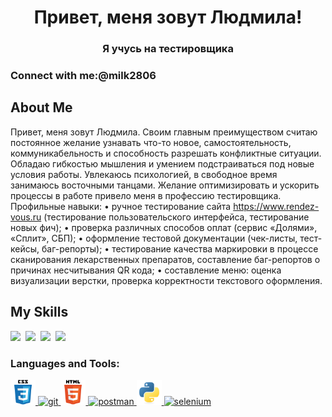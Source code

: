 <h1 align="center">Привет, меня зовут Людмила!</h1>
<h3 align="center">Я учусь на тестировщика</h3>

<h3 align="left">Connect with me:@milk2806 </h3>
<p align="left">
</p>

## About Me

Привет, меня зовут Людмила. Своим главным преимуществом считаю постоянное желание узнавать что-то новое, самостоятельность, коммуникабельность и способность разрешать конфликтные ситуации. Обладаю гибкостью мышления и умением подстраиваться под новые условия работы. Увлекаюсь психологией, в свободное время занимаюсь восточными танцами. Желание оптимизировать и ускорить процессы в работе привело меня в профессию тестировщика. 
Профильные навыки: 
• ручное тестирование сайта https://www.rendez-vous.ru (тестирование пользовательского интерфейса, тестирование новых фич); 
• проверка различных способов оплат (сервис «Долями», «Сплит», СБП); • оформление тестовой документации (чек-листы, тест-кейсы, баг-репорты); 
• тестирование качества маркировки в процессе сканирования лекарственных препаратов, составление баг-репортов о причинах несчитывания QR кода; 
• составление меню: оценка визуализации верстки, проверка корректности текстового оформления.

## My Skills

<img src="https://img.shields.io/badge/Python-3776AB?logo=python&logoColor=fff"> 
<img src="https://img.shields.io/badge/HTML-%23E34F26.svg?logo=html5&logoColor=white"> 
<img src="https://img.shields.io/badge/CSS-1572B6?logo=css3&logoColor=fff"> 
<img src="https://img.shields.io/badge/jira-%230A0FFF.svg?style=for-the-badge&logo=jira&logoColor=white"> 
<h3 align="left">Languages and Tools:</h3>
<p align="left"> <a href="https://www.w3schools.com/css/" target="_blank" rel="noreferrer"> <img src="https://raw.githubusercontent.com/devicons/devicon/master/icons/css3/css3-original-wordmark.svg" alt="css3" width="40" height="40"/> </a> <a href="https://git-scm.com/" target="_blank" rel="noreferrer"> <img src="https://www.vectorlogo.zone/logos/git-scm/git-scm-icon.svg" alt="git" width="40" height="40"/> </a> <a href="https://www.w3.org/html/" target="_blank" rel="noreferrer"> <img src="https://raw.githubusercontent.com/devicons/devicon/master/icons/html5/html5-original-wordmark.svg" alt="html5" width="40" height="40"/> </a> <a href="https://postman.com" target="_blank" rel="noreferrer"> <img src="https://www.vectorlogo.zone/logos/getpostman/getpostman-icon.svg" alt="postman" width="40" height="40"/> </a> <a href="https://www.python.org" target="_blank" rel="noreferrer"> <img src="https://raw.githubusercontent.com/devicons/devicon/master/icons/python/python-original.svg" alt="python" width="40" height="40"/> </a> <a href="https://www.selenium.dev" target="_blank" rel="noreferrer"> <img src="https://raw.githubusercontent.com/detain/svg-logos/780f25886640cef088af994181646db2f6b1a3f8/svg/selenium-logo.svg" alt="selenium" width="40" height="40"/> </a> </p>



